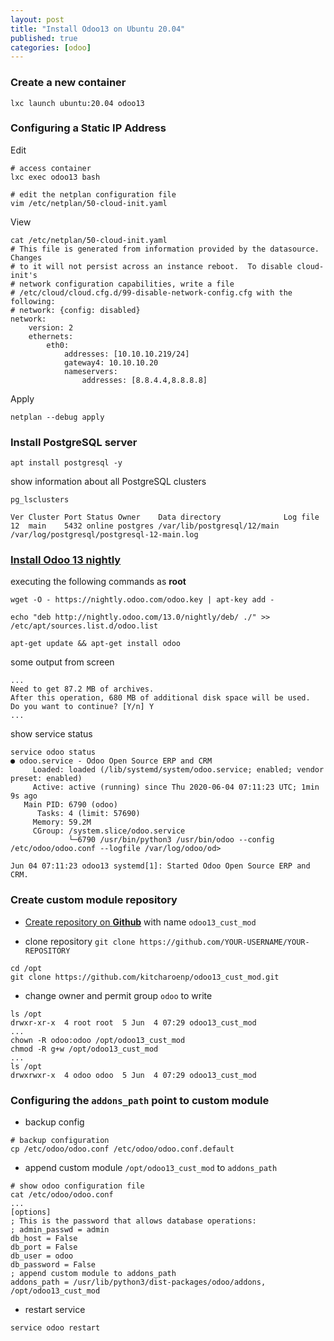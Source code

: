 ```yaml
---
layout: post
title: "Install Odoo13 on Ubuntu 20.04"
published: true
categories: [odoo]
---
```


### Create a new container
```
lxc launch ubuntu:20.04 odoo13
```

### Configuring a Static IP Address
Edit
```
# access container
lxc exec odoo13 bash

# edit the netplan configuration file
vim /etc/netplan/50-cloud-init.yaml
```

View
```
cat /etc/netplan/50-cloud-init.yaml
# This file is generated from information provided by the datasource.  Changes
# to it will not persist across an instance reboot.  To disable cloud-init's
# network configuration capabilities, write a file
# /etc/cloud/cloud.cfg.d/99-disable-network-config.cfg with the following:
# network: {config: disabled}
network:
    version: 2
    ethernets:
        eth0:
            addresses: [10.10.10.219/24]
            gateway4: 10.10.10.20
            nameservers:
                addresses: [8.8.4.4,8.8.8.8]

```

Apply
```shell
netplan --debug apply
```

### Install PostgreSQL server
```shell
apt install postgresql -y
```

show information about all PostgreSQL clusters
```shell
pg_lsclusters

Ver Cluster Port Status Owner    Data directory              Log file
12  main    5432 online postgres /var/lib/postgresql/12/main /var/log/postgresql/postgresql-12-main.log
```

### [Install Odoo 13 nightly][1]
executing the following commands as **root**
```shell
wget -O - https://nightly.odoo.com/odoo.key | apt-key add -

echo "deb http://nightly.odoo.com/13.0/nightly/deb/ ./" >> /etc/apt/sources.list.d/odoo.list

apt-get update && apt-get install odoo
```
some output from screen
```
...
Need to get 87.2 MB of archives.
After this operation, 680 MB of additional disk space will be used.
Do you want to continue? [Y/n] Y
...
```

show service status
```shell
service odoo status
● odoo.service - Odoo Open Source ERP and CRM
     Loaded: loaded (/lib/systemd/system/odoo.service; enabled; vendor preset: enabled)
     Active: active (running) since Thu 2020-06-04 07:11:23 UTC; 1min 9s ago
   Main PID: 6790 (odoo)
      Tasks: 4 (limit: 57690)
     Memory: 59.2M
     CGroup: /system.slice/odoo.service
             └─6790 /usr/bin/python3 /usr/bin/odoo --config /etc/odoo/odoo.conf --logfile /var/log/odoo/od>

Jun 04 07:11:23 odoo13 systemd[1]: Started Odoo Open Source ERP and CRM.
```

### Create custom module repository
* [Create repository on **Github**][2] with name `odoo13_cust_mod`

* clone repository `git clone https://github.com/YOUR-USERNAME/YOUR-REPOSITORY`
```shell
cd /opt
git clone https://github.com/kitcharoenp/odoo13_cust_mod.git
```

* change owner and permit group `odoo` to write
```shell
ls /opt
drwxr-xr-x  4 root root  5 Jun  4 07:29 odoo13_cust_mod
...
chown -R odoo:odoo /opt/odoo13_cust_mod
chmod -R g+w /opt/odoo13_cust_mod
...
ls /opt
drwxrwxr-x  4 odoo odoo  5 Jun  4 07:29 odoo13_cust_mod
```

### Configuring the `addons_path` point to custom module
* backup config
```shell
# backup configuration
cp /etc/odoo/odoo.conf /etc/odoo/odoo.conf.default
```

* append custom module  `/opt/odoo13_cust_mod` to `addons_path`
```shell
# show odoo configuration file
cat /etc/odoo/odoo.conf
...
[options]
; This is the password that allows database operations:
; admin_passwd = admin
db_host = False
db_port = False
db_user = odoo
db_password = False
; append custom module to addons_path
addons_path = /usr/lib/python3/dist-packages/odoo/addons, /opt/odoo13_cust_mod
```

* restart service
```shell
service odoo restart
```

[1]: https://www.odoo.com/documentation/13.0/setup/install.html#repository "Install from Repository"

[2]: https://help.github.com/en/github/getting-started-with-github/create-a-repo "Create a repo"
